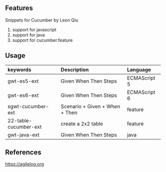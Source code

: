 ## Features

Snippets for Cucumber by Leon Qiu

1. support for javascript
2. support for java
3. support for cucumber.feature

## Usage

| keywords              | Description                    | Language     |
| :-------------------- | :----------------------------- | :----------- |
| gwt-es5-ext           | Given When Then Steps          | ECMAScript 5 |
| gwt-es6-ext           | Given When Then Steps          | ECMAScript 6 |
| sgwt-cucumber-ext     | Scenario + Given + When + Then | feature      |
| 22-table-cucumber-ext | create a 2x2 table             | feature      |
| gwt-java-ext          | Given When Then Steps          | java         |

## References

<https://agilelog.org>
